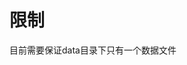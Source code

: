<!--
 SPDX-FileCopyrightText: LakeSoul Contributors
 
 SPDX-License-Identifier: Apache-2.0
-->

# 限制  

目前需要保证data目录下只有一个数据文件  
